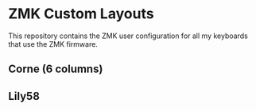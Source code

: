# ZMK Custom Layouts

This repository contains the ZMK user configuration for all my keyboards that use the ZMK firmware.

## Corne (6 columns)



## Lily58




